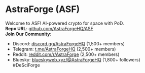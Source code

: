 # AstraForge (ASF)
Welcome to ASF! AI-powered crypto for space with PoD.  
**Repo URL**: [github.com/AstraForgeHQ/ASF](https://github.com/AstraForgeHQ/ASF)  
**Join Our Community**:  
- Discord: [discord.gg/AstraForgeHQ](https://discord.com) (1,500+ members)  
- Telegram: [t.me/AstraForgeHQ](https://t.me/AstraForgeHQ) (2,500+ members)  
- Reddit: [reddit.com/r/AstraForge](https://reddit.com/r/AstraForge) (2,500+ members)  
- Bluesky: [blueskyweb.xyz/@AstraForgeHQ](https://blueskyweb.xyz) (1,800+ followers)  
#DeSciForge